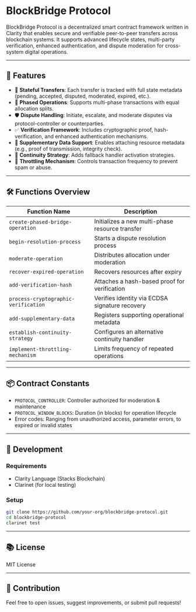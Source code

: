 # BlockBridge Protocol

BlockBridge Protocol is a decentralized smart contract framework written in Clarity that enables secure and verifiable peer-to-peer transfers across blockchain systems. It supports advanced lifecycle states, multi-party verification, enhanced authentication, and dispute moderation for cross-system digital operations.

---

## 🚀 Features

- 🔐 **Stateful Transfers**: Each transfer is tracked with full state metadata (pending, accepted, disputed, moderated, expired, etc.).
- 📅 **Phased Operations**: Supports multi-phase transactions with equal allocation splits.
- 🛡 **Dispute Handling**: Initiate, escalate, and moderate disputes via protocol-controller or counterparties.
- ✅ **Verification Framework**: Includes cryptographic proof, hash-verification, and enhanced authentication mechanisms.
- 🧩 **Supplementary Data Support**: Enables attaching resource metadata (e.g., proof of transmission, integrity check).
- 🧠 **Continuity Strategy**: Adds fallback handler activation strategies.
- 🚦 **Throttling Mechanism**: Controls transaction frequency to prevent spam or abuse.

---

## 🛠️ Functions Overview

| Function Name                      | Description |
| ---------------------------------- | ----------- |
| `create-phased-bridge-operation`   | Initializes a new multi-phase resource transfer |
| `begin-resolution-process`        | Starts a dispute resolution process |
| `moderate-operation`              | Distributes allocation under moderation |
| `recover-expired-operation`       | Recovers resources after expiry |
| `add-verification-hash`           | Attaches a hash-based proof for verification |
| `process-cryptographic-verification` | Verifies identity via ECDSA signature recovery |
| `add-supplementary-data`         | Registers supporting operational metadata |
| `establish-continuity-strategy`   | Configures an alternative continuity handler |
| `implement-throttling-mechanism`  | Limits frequency of repeated operations |

---

## 📦 Contract Constants

- `PROTOCOL_CONTROLLER`: Controller authorized for moderation & maintenance
- `PROTOCOL_WINDOW_BLOCKS`: Duration (in blocks) for operation lifecycle
- Error codes: Ranging from unauthorized access, parameter errors, to expired or invalid states

---

## 🧪 Development

### Requirements

- Clarity Language (Stacks Blockchain)
- Clarinet (for local testing)

### Setup

```bash
git clone https://github.com/your-org/blockbridge-protocol.git
cd blockbridge-protocol
clarinet test
```

---

## 📚 License

MIT License

---

## 🤝 Contribution

Feel free to open issues, suggest improvements, or submit pull requests!
